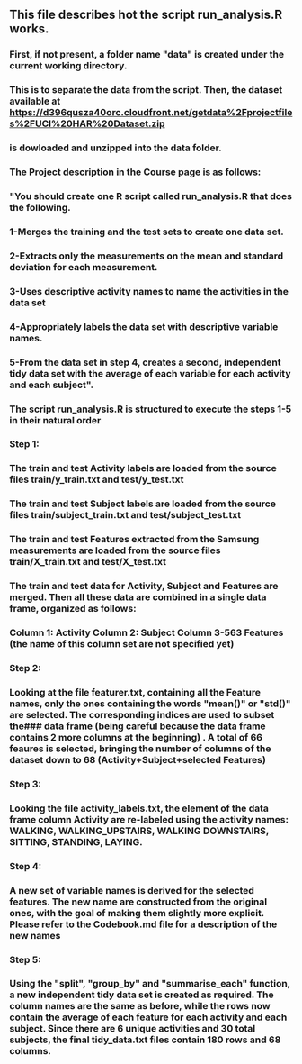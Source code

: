 ## This file describes hot the script run_analysis.R works.

### First, if not present, a folder name "data" is created under the current working directory.
### This is to separate the data from the script. Then, the dataset available at  https://d396qusza40orc.cloudfront.net/getdata%2Fprojectfiles%2FUCI%20HAR%20Dataset.zip  
### is dowloaded and unzipped into the data folder. 
###
### The Project description in the Course page is as follows:
### 
### "You should create one R script called run_analysis.R that does the following. 
### 1-Merges the training and the test sets to create one data set.
### 2-Extracts only the measurements on the mean and standard deviation for each measurement. 
### 3-Uses descriptive activity names to name the activities in the data set
### 4-Appropriately labels the data set with descriptive variable names. 
### 5-From the data set in step 4, creates a second, independent tidy data set with the average of each variable for each activity and each subject".
### 
###
### The script run_analysis.R is structured to execute the steps 1-5 in their natural order
###
###
###  Step 1:
###  
###  The train and test Activity labels are loaded from the source files train/y_train.txt and test/y_test.txt
###  The train and test Subject labels are loaded from the source files train/subject_train.txt and test/subject_test.txt
###  The train and test Features extracted from the Samsung measurements are loaded from the source files train/X_train.txt and test/X_test.txt
### The train and test data for Activity, Subject and Features are merged. Then all these data are combined in a single data frame, organized as follows:
### Column 1: Activity Column 2: Subject Column 3-563 Features (the name of this column set are not specified yet)
###
###  Step 2: 
###  Looking at the file featurer.txt, containing all the Feature names, only the ones containing the words "mean()" or "std()" are selected. The corresponding indices are used to subset the### data frame (being careful because the data frame contains 2 more columns at the beginning) . A total of 66 feaures is selected, bringing the number of columns of the dataset down to 68 (Activity+Subject+selected Features)
###
###
###  Step 3:
###
###  Looking the file activity_labels.txt, the element of the data frame column Activity are re-labeled using the activity names: WALKING, WALKING_UPSTAIRS, WALKING DOWNSTAIRS, SITTING, STANDING, LAYING.
###
###  Step 4:
###  A new set of variable names is derived for the selected features. The new name are constructed from the original ones, with the goal of making them slightly more explicit. Please refer to the Codebook.md file for a description of the new names
###
###
###  Step 5:
###
###  Using the "split", "group_by" and "summarise_each" function, a new independent tidy data set is created as required. The column names are the same as before, while the rows now contain the average of each feature for each activity and each subject. Since there are 6 unique activities and 30 total subjects, the final tidy_data.txt files contain 180 rows and 68 columns.
 
 

